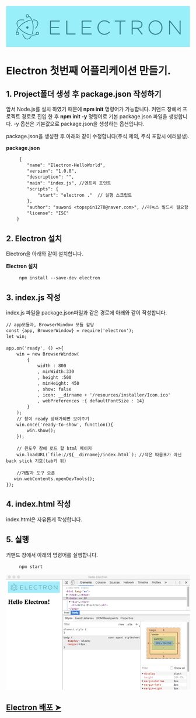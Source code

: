 <img src="ASSETS/electron.png" alt="JavaScript">

# Electron 첫번째 어플리케이션 만들기.

## 1. Project폴더 생성 후 package.json 작성하기

앞서 Node.js를 설치 하였기 때문에 **npm init** 명령어가 가능합니다.
커맨드 창에서 프로젝트 경로로 진입 한 후 **npm init -y** 명령어로 기본 package.json 파일을 생성합니다. -y 옵션은 기본값으로 package.json을 생성하는 옵션입니다.

package.json을 생성한 후 아래와 같이 수정합니다(주석 제외, 주석 포함시 에러발생).

**package.json**
```
     {
        "name": "Electron-HelloWorld",
        "version": "1.0.0",
        "description": "",
        "main": "index.js", //엔트리 포인트
        "scripts": {
            "start": "electron ."  // 실행 스크립트
        },
        "author": "suwoni <topspin1278@naver.com>", //리눅스 빌드시 필요함
        "license": "ISC"
    }
```
## 2. Electron 설치

Electron을 아래와 같이 설치합니다.

**Electron 설치**
```
     npm install --save-dev electron
```

## 3. index.js 작성

index.js 파일을 package.json파일과 같은 경로에 아래와 같이 작성합니다.

```
// app모듈과, BrowserWindow 모듈 할당
const {app, BrowserWindow} = require('electron');
let win;

app.on('ready', () =>{
    win = new BrowserWindow(
        {
            width : 800
            , minWidth:330
            , height :500
            , minHeight: 450
            , show: false
            , icon: __dirname + '/resources/installer/Icon.ico'
            , webPreferences :{ defaultFontSize : 14}
        }
    );
    // 창이 ready 상태가되면 보여주기
    win.once('ready-to-show', function(){
        win.show();
    });

    // 윈도우 창에 로드 할 html 페이지
    win.loadURL(`file://${__dirname}/index.html`); //작은 따옴표가 아닌  back stick 기호(tab키 위)

    //개발자 도구 오픈
   win.webContents.openDevTools();
});
```
## 4. index.html 작성

index.html은 자유롭게 작성합니다.

## 5. 실행
커맨드 창에서 아래의 명령어를 실행합니다.
```
     npm start
```
<img src="ASSETS/screenshot.png">
    
## [Electron 배포 ➤](https://github.com/cionman/03_Electron_Distribution) 


 



